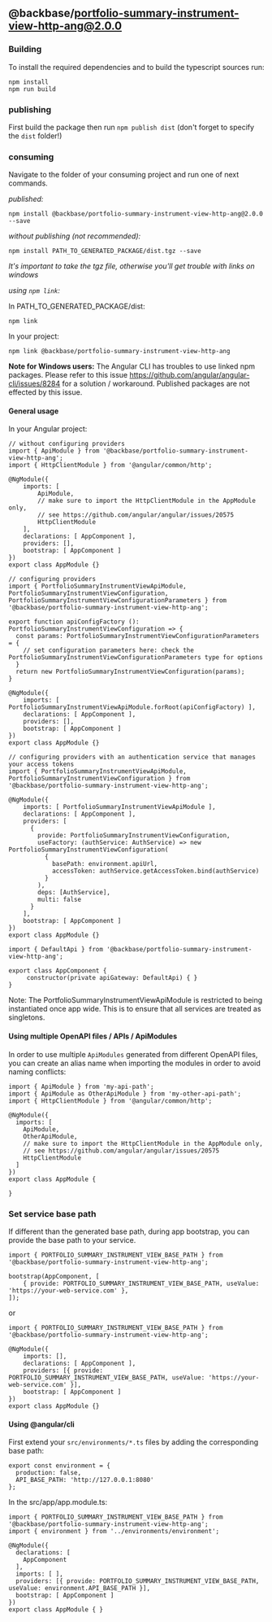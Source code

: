 ## @backbase/portfolio-summary-instrument-view-http-ang@2.0.0

### Building

To install the required dependencies and to build the typescript sources run:
```
npm install
npm run build
```

### publishing

First build the package then run ```npm publish dist``` (don't forget to specify the `dist` folder!)

### consuming

Navigate to the folder of your consuming project and run one of next commands.

_published:_

```
npm install @backbase/portfolio-summary-instrument-view-http-ang@2.0.0 --save
```

_without publishing (not recommended):_

```
npm install PATH_TO_GENERATED_PACKAGE/dist.tgz --save
```

_It's important to take the tgz file, otherwise you'll get trouble with links on windows_

_using `npm link`:_

In PATH_TO_GENERATED_PACKAGE/dist:
```
npm link
```

In your project:
```
npm link @backbase/portfolio-summary-instrument-view-http-ang
```

__Note for Windows users:__ The Angular CLI has troubles to use linked npm packages.
Please refer to this issue https://github.com/angular/angular-cli/issues/8284 for a solution / workaround.
Published packages are not effected by this issue.


#### General usage

In your Angular project:


```
// without configuring providers
import { ApiModule } from '@backbase/portfolio-summary-instrument-view-http-ang';
import { HttpClientModule } from '@angular/common/http';

@NgModule({
    imports: [
        ApiModule,
        // make sure to import the HttpClientModule in the AppModule only,
        // see https://github.com/angular/angular/issues/20575
        HttpClientModule
    ],
    declarations: [ AppComponent ],
    providers: [],
    bootstrap: [ AppComponent ]
})
export class AppModule {}
```

```
// configuring providers
import { PortfolioSummaryInstrumentViewApiModule, PortfolioSummaryInstrumentViewConfiguration, PortfolioSummaryInstrumentViewConfigurationParameters } from '@backbase/portfolio-summary-instrument-view-http-ang';

export function apiConfigFactory (): PortfolioSummaryInstrumentViewConfiguration => {
  const params: PortfolioSummaryInstrumentViewConfigurationParameters = {
    // set configuration parameters here: check the PortfolioSummaryInstrumentViewConfigurationParameters type for options
  }
  return new PortfolioSummaryInstrumentViewConfiguration(params);
}

@NgModule({
    imports: [ PortfolioSummaryInstrumentViewApiModule.forRoot(apiConfigFactory) ],
    declarations: [ AppComponent ],
    providers: [],
    bootstrap: [ AppComponent ]
})
export class AppModule {}
```

```
// configuring providers with an authentication service that manages your access tokens
import { PortfolioSummaryInstrumentViewApiModule, PortfolioSummaryInstrumentViewConfiguration } from '@backbase/portfolio-summary-instrument-view-http-ang';

@NgModule({
    imports: [ PortfolioSummaryInstrumentViewApiModule ],
    declarations: [ AppComponent ],
    providers: [
      {
        provide: PortfolioSummaryInstrumentViewConfiguration,
        useFactory: (authService: AuthService) => new PortfolioSummaryInstrumentViewConfiguration(
          {
            basePath: environment.apiUrl,
            accessToken: authService.getAccessToken.bind(authService)
          }
        ),
        deps: [AuthService],
        multi: false
      }
    ],
    bootstrap: [ AppComponent ]
})
export class AppModule {}
```

```
import { DefaultApi } from '@backbase/portfolio-summary-instrument-view-http-ang';

export class AppComponent {
	 constructor(private apiGateway: DefaultApi) { }
}
```

Note: The PortfolioSummaryInstrumentViewApiModule is restricted to being instantiated once app wide.
This is to ensure that all services are treated as singletons.

#### Using multiple OpenAPI files / APIs / ApiModules
In order to use multiple `ApiModules` generated from different OpenAPI files,
you can create an alias name when importing the modules
in order to avoid naming conflicts:
```
import { ApiModule } from 'my-api-path';
import { ApiModule as OtherApiModule } from 'my-other-api-path';
import { HttpClientModule } from '@angular/common/http';

@NgModule({
  imports: [
    ApiModule,
    OtherApiModule,
    // make sure to import the HttpClientModule in the AppModule only,
    // see https://github.com/angular/angular/issues/20575
    HttpClientModule
  ]
})
export class AppModule {

}
```


### Set service base path
If different than the generated base path, during app bootstrap, you can provide the base path to your service.

```
import { PORTFOLIO_SUMMARY_INSTRUMENT_VIEW_BASE_PATH } from '@backbase/portfolio-summary-instrument-view-http-ang';

bootstrap(AppComponent, [
    { provide: PORTFOLIO_SUMMARY_INSTRUMENT_VIEW_BASE_PATH, useValue: 'https://your-web-service.com' },
]);
```
or

```
import { PORTFOLIO_SUMMARY_INSTRUMENT_VIEW_BASE_PATH } from '@backbase/portfolio-summary-instrument-view-http-ang';

@NgModule({
    imports: [],
    declarations: [ AppComponent ],
    providers: [{ provide: PORTFOLIO_SUMMARY_INSTRUMENT_VIEW_BASE_PATH, useValue: 'https://your-web-service.com' }],
    bootstrap: [ AppComponent ]
})
export class AppModule {}
```


#### Using @angular/cli
First extend your `src/environments/*.ts` files by adding the corresponding base path:

```
export const environment = {
  production: false,
  API_BASE_PATH: 'http://127.0.0.1:8080'
};
```

In the src/app/app.module.ts:
```
import { PORTFOLIO_SUMMARY_INSTRUMENT_VIEW_BASE_PATH } from '@backbase/portfolio-summary-instrument-view-http-ang';
import { environment } from '../environments/environment';

@NgModule({
  declarations: [
    AppComponent
  ],
  imports: [ ],
  providers: [{ provide: PORTFOLIO_SUMMARY_INSTRUMENT_VIEW_BASE_PATH, useValue: environment.API_BASE_PATH }],
  bootstrap: [ AppComponent ]
})
export class AppModule { }
```
